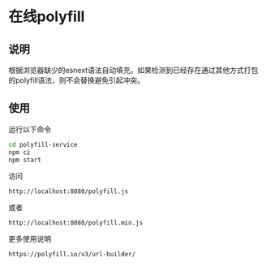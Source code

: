 # 在线polyfill

## 说明

根据浏览器缺少的esnext语法自动填充。如果检测到已经存在通过其他方式打包的polyfill语法，则不会替换避免引起冲突。

## 使用

运行以下命令
```bash
cd polyfill-service
npm ci
npm start
```
访问
```http request
http://localhost:8080/polyfill.js
```
或者
```http request
http://localhost:8080/polyfill.min.js
```
更多使用说明
```http request
https://polyfill.io/v3/url-builder/
```
